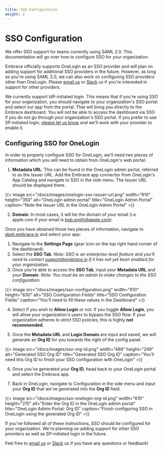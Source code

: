```yaml
---
title: SSO Configuration
weight: 2
---
```


# SSO Configuration

We offer SSO support for teams currently using SAML 2.0.
This documentation will go over how to configure SSO for your organization.

Embrace officially supports OneLogin as an SSO provider and will plan on adding support for additional SSO providers in the future.
However, as long as you're using SAML 2.0, we can also work on configuring SSO providers other than OneLogin. Please [email us](mailto:support@embrace.io) or [Slack](https://embraceio-community.slack.com/join/shared_invite/enQtNDUxNTcxOTk3NTI0LWU2YmEyMzk4OGFjMDVkYzFhMThhY2E3ZDMwNmIxMGIxYzUzNTM4M2EzMmMyOTljZjU0ZDZiYzg4M2JhZjAwZGY#/) us if you're interested in support for other providers.

We currently support IdP-initiated login. This means that if you're using SSO for your organization, you should navigate to your organization's SSO portal and select our app from the portal. That will bring you directly to the Embrace dashboard. You will not be able to access the dashboard via SSO if you do not go through your organization's SSO portal. If you prefer to use SP-initiated login, [please let us know](mailto:support@embrace.io) and we'll work with your provider to enable it.

## Configuring SSO for OneLogin

In order to properly configure SSO for OneLogin, we'll need two pieces of information which you will need to obtain from OneLogin's web portal:

1.  **Metadata URL**: This can be found in the OneLogin admin portal, referred to as the Issuer URL. Add the Embrace app connector from OneLogin's App Catalog and navigate to SSO in the side menu. The Issuer URL should be displayed there.

{{< image src="/docs/images/onelogin-sso-issuer-url.png" width="610" height="350" alt="OneLogin admin portal" title="OneLogin Admin Portal" caption="Note the Issuer URL in the OneLogin Admin Portal" >}}

2. **Domain**: In most cases, it will be the domain of your email (i.e. apple.com if your email is bob.smith@apple.com).

Once you have obtained those two pieces of information, navigate to [dash.embrace.io](https://dash.embrace.io) and select your app:
1. Navigate to the **Settings Page** (gear icon on the top right hand corner of the dashboard).
2. Select the **SSO Tab**.
*Note: SSO is an enterprise-level feature and you'll need to contact support@embrace.io if it has not yet been enabled for your organization.*
3. Once you're able to access the **SSO Tab**, input your **Metadata URL** and your **Domain**.
*Note: You must be an admin to make changes to the SSO configuration.*

{{< image src="/docs/images/sso-configuration.png" width="610" height="630" alt="SSO Configuration Fields" title="SSO Configuration Fields" caption="You'll need to fill these values in the Dashboard" >}}

4. Select if you wish to **Allow Login** or not. If you toggle **Allow Login**, you will allow your organization's users to bypass the SSO flow. If your organization adheres to strict SSO policies, this is highly **not recommended**.

5. Once the **Metadata URL** and **Login Domain** are input and saved, we will generate an **Org ID** for you towards the right of the config panel.   

{{< image src="/docs/images/sso-org-id.png" width="488" height="249" alt="Generated SSO Org ID" title="Generated SSO Org ID" caption="You'll need this Org ID to finish your SSO configuration with OneLogin" >}}

6. Once you've generated your **Org ID**, head back to your OneLogin portal and select the Embrace app.

7.  Back in OneLogin, navigate to Configuration in the side menu and input your **Org ID** that we've generated into the **Org ID** field.

{{< image src="/docs/images/sso-onelogin-org-id.png" width="610" height="215" alt="Enter the Org ID in the OneLogin admin portal" title="OneLogin Admin Portal: Org ID" caption="Finish configuring SSO in OneLogin using the generated Org ID" >}}

If you've followed all of these instructions, SSO should be configured for your organization.
We're planning on adding support for other SSO providers as well as SP-initiated login in the future.

Feel free to [email us](mailto:support@embrace.io) or [Slack](https://embraceio-community.slack.com/join/shared_invite/enQtNDUxNTcxOTk3NTI0LWU2YmEyMzk4OGFjMDVkYzFhMThhY2E3ZDMwNmIxMGIxYzUzNTM4M2EzMmMyOTljZjU0ZDZiYzg4M2JhZjAwZGY#/) us if you have any questions or feedback!
